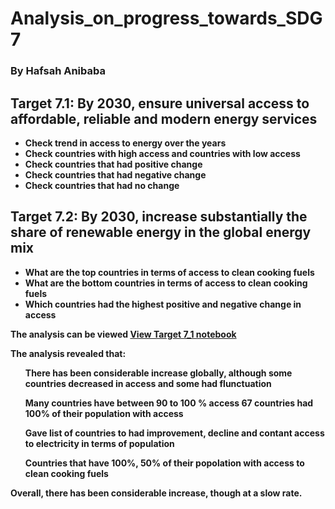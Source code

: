# Analysis_on_progress_towards_SDG7
### By Hafsah Anibaba


## Target 7.1: By 2030, ensure universal access to affordable, reliable and modern energy services
<b>

* Check trend in access to energy over the years
* Check countries with high access and countries with low access
* Check countries that had positive change
* Check countries that had negative change
* Check countries that had no change

## Target 7.2: By 2030, increase substantially the share of renewable energy in the global energy mix


*   What are the top countries in terms of access to clean cooking fuels
*   What are the bottom countries in terms of access to clean cooking fuels
*   Which countries had the highest positive and negative change in access






The analysis can be viewed <a href='https://nbviewer.org/github/Hafsah2020/progress_on_SDG7/blob/main/Target%207_1/analysis/Target_7_1.ipynb'>View Target 7_1 notebook</a>

The analysis revealed that:
<ul>There has been considerable increase globally, although some countries decreased in access and some had flunctuation </ul>
<ul>Many countries have between 90 to 100 % access 67 countries had 100% of their population with access </ul>
<ul>Gave list of countries to had improvement, decline and contant access to electricity in terms of population </ul>
<ul>Countries that have 100%, 50% of their popolation with access to clean cooking fuels</ul>




Overall, there has been considerable increase, though at a slow rate.
